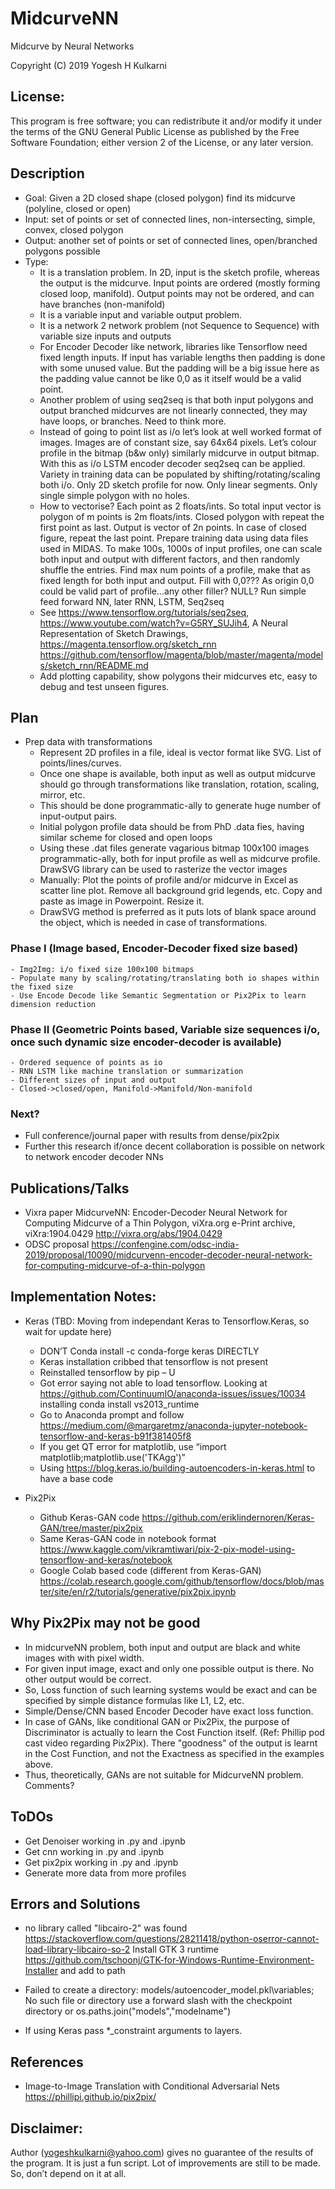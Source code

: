# MidcurveNN
Midcurve by Neural Networks

Copyright (C) 2019 Yogesh H Kulkarni

## License:
This program is free software; you can redistribute it and/or
modify it under the terms of the GNU General Public License
as published by the Free Software Foundation; either version 2
of the License, or any later version.

## Description
- Goal: Given a 2D closed shape (closed polygon) find its midcurve (polyline, closed or open)
- Input: set of points or set of connected lines, non-intersecting, simple, convex, closed polygon 
- Output: another set of points or set of connected lines, open/branched polygons possible
- Type: 
	- It is a translation problem. In 2D, input is the sketch profile, whereas the output is the midcurve. Input points are ordered (mostly forming closed loop, manifold). Output points may not be ordered, and can have branches (non-manifold)
	- It is a variable input and variable output problem. 
	- It is a network 2 network problem (not Sequence to Sequence) with variable size inputs and outputs
	- For Encoder Decoder like network, libraries like Tensorflow need fixed length inputs. If input has variable lengths then padding is done with some unused value. But the padding will be a big issue here as the padding value cannot be like 0,0 as it itself would be a valid point. 
	- Another problem of using seq2seq is that both input polygons and output branched midcurves are not linearly connected, they may have loops, or branches. Need to think more.
	- Instead of going to point list as i/o let’s look at well worked format of images. Images are of constant size, say 64x64 pixels. Let’s colour profile in the bitmap (b&w only) similarly midcurve in output bitmap. With this as i/o LSTM encoder decoder seq2seq can be applied. Variety in training data can be populated by shifting/rotating/scaling both i/o. Only 2D sketch profile for now. Only linear segments. Only single simple polygon with no holes.
	- How to vectorise? Each point as 2 floats/ints. So total input vector is polygon of m points is 2m floats/ints. Closed polygon with repeat the first point as last. Output is vector of 2n points. In case of closed figure, repeat the last point. Prepare training data using data files used in MIDAS. To make 100s, 1000s of input profiles, one can scale both input and output with different factors, and then randomly shuffle the entries. Find max num points of a profile, make that as fixed length for both input and output. Fill with 0,0??? As origin 0,0 could be valid part of profile…any other filler? NULL? Run simple feed forward NN, later RNN, LSTM, Seq2seq
	- See https://www.tensorflow.org/tutorials/seq2seq, https://www.youtube.com/watch?v=G5RY_SUJih4, A Neural Representation of Sketch Drawings, https://magenta.tensorflow.org/sketch_rnn  https://github.com/tensorflow/magenta/blob/master/magenta/models/sketch_rnn/README.md 
	- Add plotting capability, show polygons their midcurves etc, easy to debug and test unseen figures.

## Plan
- Prep data with transformations
	- Represent 2D profiles in a file, ideal is vector format like SVG. List of points/lines/curves.
	- Once one shape is available, both input as well as output midcurve should go through transformations like translation, rotation, scaling, mirror, etc. 
	- This should be done programmatic-ally to generate huge number of input-output pairs.
	- Initial polygon profile data should be from PhD .data fies, having similar scheme for closed and open loops
	- Using these .dat files generate vagarious bitmap 100x100 images programmatic-ally, both for input profile as well as midcurve profile. DrawSVG library can be used to rasterize the vector images
	- Manually: Plot the points of profile and/or midcurve in Excel as scatter line plot. Remove all background grid legends, etc. Copy and paste as image in Powerpoint. Resize it.
	- DrawSVG method is preferred as it puts lots of blank space around the object, which is needed in case of transformations.
	
###	Phase I (Image based, Encoder-Decoder fixed size based)
	- Img2Img: i/o fixed size 100x100 bitmaps
	- Populate many by scaling/rotating/translating both io shapes within the fixed size
	- Use Encode Decode like Semantic Segmentation or Pix2Pix to learn dimension reduction
	
###	Phase II (Geometric Points based, Variable size sequences i/o, once  such dynamic size encoder-decoder is available)
	- Ordered sequence of points as io
	- RNN LSTM like machine translation or summarization
	- Different sizes of input and output
	- Closed->closed/open, Manifold->Manifold/Non-manifold
	
### Next?
- Full conference/journal paper with results from dense/pix2pix
- Further this research if/once decent collaboration is possible on network to network encoder decoder NNs

## Publications/Talks
- Vixra paper MidcurveNN: Encoder-Decoder Neural Network for Computing Midcurve of a Thin Polygon, viXra.org e-Print archive, viXra:1904.0429 http://vixra.org/abs/1904.0429 
- ODSC proposal https://confengine.com/odsc-india-2019/proposal/10090/midcurvenn-encoder-decoder-neural-network-for-computing-midcurve-of-a-thin-polygon


## Implementation Notes:
- Keras (TBD: Moving from independant Keras to Tensorflow.Keras, so wait for update here)
	- DON’T Conda install -c conda-forge keras DIRECTLY
	- Keras installation cribbed that tensorflow is not present
	- Reinstalled tensorflow by pip – U
	- Got error saying not able to load tensorflow. Looking at https://github.com/ContinuumIO/anaconda-issues/issues/10034 installing conda install vs2013_runtime
	- Go to Anaconda prompt and follow https://medium.com/@margaretmz/anaconda-jupyter-notebook-tensorflow-and-keras-b91f381405f8
	- If you get QT error for matplotlib, use “import matplotlib;matplotlib.use('TKAgg')”
	- Using https://blog.keras.io/building-autoencoders-in-keras.html to have a base code
	
- Pix2Pix
	- Github Keras-GAN code https://github.com/eriklindernoren/Keras-GAN/tree/master/pix2pix
	- Same Keras-GAN code in notebook format https://www.kaggle.com/vikramtiwari/pix-2-pix-model-using-tensorflow-and-keras/notebook
	- Google Colab based code (different from Keras-GAN) https://colab.research.google.com/github/tensorflow/docs/blob/master/site/en/r2/tutorials/generative/pix2pix.ipynb

## Why Pix2Pix may not be good
- In midcurveNN problem, both input and output are black and white images with with pixel width. 
- For given input image, exact and only one possible output is there. No other output would be correct.
- So, Loss function of such learning systems would be exact and can be specified by simple distance formulas like L1, L2, etc.
- Simple/Dense/CNN based Encoder Decoder have exact loss function.
- In case of GANs, like conditional GAN or Pix2Pix, the purpose of Discriminator is actually to learn the Cost Function itself. (Ref: Phillip pod cast video regarding Pix2Pix). There "goodness" of the output is learnt in the Cost Function, and not the Exactness as specified in the examples above.
- Thus, theoretically, GANs are not suitable for MidcurveNN problem. Comments?


## ToDOs
- Get Denoiser working in .py and .ipynb 
- Get cnn working in .py and .ipynb 
- Get pix2pix working in .py and .ipynb
- Generate more data from more profiles

## Errors and Solutions
- no library called "libcairo-2" was found
  https://stackoverflow.com/questions/28211418/python-oserror-cannot-load-library-libcairo-so-2
  Install GTK 3 runtime https://github.com/tschoonj/GTK-for-Windows-Runtime-Environment-Installer and add to path
  
- Failed to create a directory: models/autoencoder_model.pkl\variables; No such file or directory
  use a forward slash with the checkpoint directory or os.paths.join("models","modelname")
  
- If using Keras pass *_constraint arguments to layers.
  
## References
- Image-to-Image Translation with Conditional Adversarial Nets https://phillipi.github.io/pix2pix/

## Disclaimer:
Author (yogeshkulkarni@yahoo.com) gives no guarantee of the results of the program. It is just a fun script. Lot of improvements are still to be made. So, don’t depend on it at all.
	
